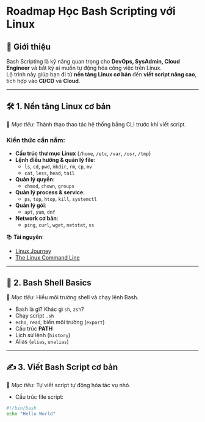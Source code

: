 # Roadmap Học Bash Scripting với Linux

## 📌 Giới thiệu
Bash Scripting là kỹ năng quan trọng cho **DevOps, SysAdmin, Cloud Engineer** và bất kỳ ai muốn tự động hóa công việc trên Linux.  
Lộ trình này giúp bạn đi từ **nền tảng Linux cơ bản** đến **viết script nâng cao**, tích hợp vào **CI/CD** và **Cloud**.

---

## 🛠 1. Nền tảng Linux cơ bản
📍 *Mục tiêu*: Thành thạo thao tác hệ thống bằng CLI trước khi viết script.

### Kiến thức cần nắm:
- **Cấu trúc thư mục Linux** (`/home`, `/etc`, `/var`, `/usr`, `/tmp`)
- **Lệnh điều hướng & quản lý file**:
  - `ls`, `cd`, `pwd`, `mkdir`, `rm`, `cp`, `mv`
  - `cat`, `less`, `head`, `tail`
- **Quản lý quyền**:
  - `chmod`, `chown`, `groups`
- **Quản lý process & service**:
  - `ps`, `top`, `htop`, `kill`, `systemctl`
- **Quản lý gói**:
  - `apt`, `yum`, `dnf`
- **Network cơ bản**:
  - `ping`, `curl`, `wget`, `netstat`, `ss`

📚 **Tài nguyên**:
- [Linux Journey](https://linuxjourney.com/)
- [The Linux Command Line](https://linuxcommand.org/)

---

## 🐚 2. Bash Shell Basics
📍 *Mục tiêu*: Hiểu môi trường shell và chạy lệnh Bash.

- Bash là gì? Khác gì `sh`, `zsh`?
- Chạy script `.sh`
- `echo`, `read`, biến môi trường (`export`)
- Cấu trúc **PATH**
- Lịch sử lệnh (`history`)
- Alias (`alias`, `unalias`)

---

## ✍️ 3. Viết Bash Script cơ bản
📍 *Mục tiêu*: Tự viết script tự động hóa tác vụ nhỏ.

- Cấu trúc file script:
```bash
#!/bin/bash
echo "Hello World"

